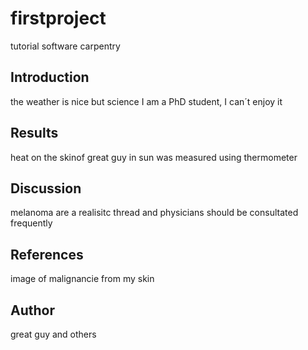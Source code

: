 # firstproject
tutorial software carpentry

## Introduction
the weather is nice but science I am a PhD student, I can´t enjoy it

## Results
heat on the skinof great guy in sun was measured using thermometer

## Discussion
melanoma are a realisitc thread and physicians should be consultated frequently

## References
image of malignancie from my skin

## Author
great guy and others

